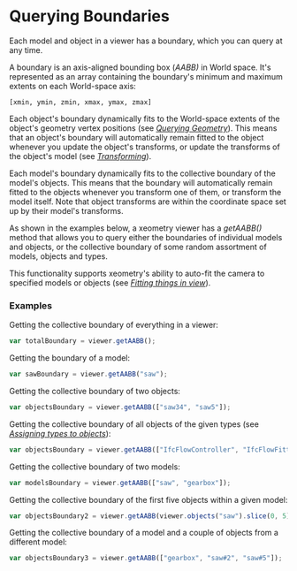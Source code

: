 # Querying Boundaries

Each model and object in a viewer has a boundary, which you can query at any time.

A boundary is an axis-aligned bounding box \(_AABB\)_ in World space. It's represented as an array containing the boundary's minimum and maximum extents on each World-space axis:

```
[xmin, ymin, zmin, xmax, ymax, zmax]
```

Each object's boundary dynamically fits to the World-space extents of the object's geometry vertex positions \(see [_Querying Geometry_](https://www.gitbook.com/book/xeolabs/xeometry/edit#)\). This means that an object's boundary will automatically remain fitted to the object whenever you update the object's transforms, or update the transforms of the object's model \(see [_Transforming_](transforming.md)\).

Each model's boundary dynamically fits to the collective boundary of the model's objects. This means that the boundary will automatically remain fitted to the objects whenever you transform one of them, or transform the model itself. Note that object transforms are within the coordinate space set up by their model's transforms.

As shown in the examples below, a xeometry viewer has a _getAABB\(\)_ method that allows you to query either the boundaries of individual models and objects, or the collective boundary of some random assortment of models, objects and types.

This functionality supports xeometry's ability to auto-fit the camera to specified models or objects \(see [_Fitting things in view_](fittingThingsInView.md)\).

### Examples

Getting the collective boundary of everything in a viewer:

```javascript
var totalBoundary = viewer.getAABB();
```

Getting the boundary of a model:

```javascript
var sawBoundary = viewer.getAABB("saw");
```

Getting the collective boundary of two objects:

```javascript
var objectsBoundary = viewer.getAABB(["saw34", "saw5"]);
```

Getting the collective boundary of all objects of the given types \(see [_Assigning types to objects_](assigningTypesToObjects.md)\):

```javascript
var objectsBoundary = viewer.getAABB(["IfcFlowController", "IfcFlowFitting"]);
```

Getting the collective boundary of two models:

```javascript
var modelsBoundary = viewer.getAABB(["saw", "gearbox"]);
```

Getting the collective boundary of the first five objects within a given model:

```javascript
var objectsBoundary2 = viewer.getAABB(viewer.objects("saw").slice(0, 5));
```

Getting the collective boundary of a model and a couple of objects from a different model:

```javascript
var objectsBoundary3 = viewer.getAABB(["gearbox", "saw#2", "saw#5"]);
```




